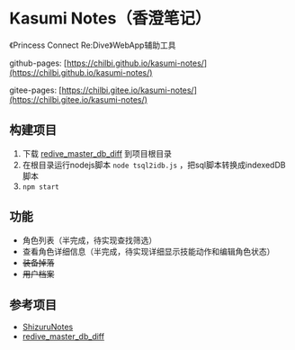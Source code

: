 # Kasumi Notes（香澄笔记）
《Princess Connect Re:Dive》WebApp辅助工具

github-pages: [https://chilbi.github.io/kasumi-notes/](https://chilbi.github.io/kasumi-notes/)

gitee-pages: [https://chilbi.gitee.io/kasumi-notes/](https://chilbi.gitee.io/kasumi-notes/)

## 构建项目
1. 下载 [redive_master_db_diff](https://github.com/esterTion/redive_master_db_diff) 到项目根目录
2. 在根目录运行nodejs脚本 `node tsql2idb.js` ，把sql脚本转换成indexedDB脚本
3. `npm start`

## 功能
* 角色列表（半完成，待实现查找筛选）
* 查看角色详细信息（半完成，待实现详细显示技能动作和编辑角色状态）
* ~~装备掉落~~
* ~~用户档案~~

## 参考项目
* [ShizuruNotes](https://github.com/MalitsPlus/ShizuruNotes)
* [redive_master_db_diff](https://github.com/esterTion/redive_master_db_diff)
